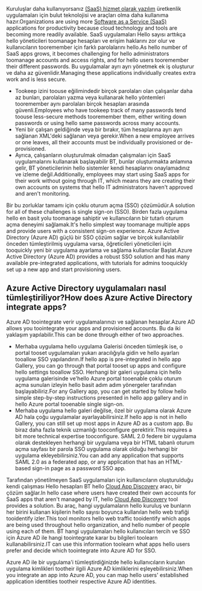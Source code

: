 <span data-ttu-id="79959-101">Kuruluşlar daha kullanıyorsanız [(SaaS) hizmet olarak yazılım](https://azure.microsoft.com/overview/what-is-saas/) üretkenlik uygulamaları için bulut teknolojisi ve araçları olma daha kullanıma hazır.</span><span class="sxs-lookup"><span data-stu-id="79959-101">Organizations are using more [Software as a Service (SaaS)](https://azure.microsoft.com/overview/what-is-saas/) applications for productivity because cloud technology and tools are becoming more readily available.</span></span> <span data-ttu-id="79959-102">SaaS uygulamaları Hello sayısı arttıkça hello yöneticileri toomanage hesapları ve erişim haklarını zor olur ve kullanıcıların tooremember için farklı parolalarını hello.</span><span class="sxs-lookup"><span data-stu-id="79959-102">As hello number of SaaS apps grows, it becomes challenging for hello administrators toomanage accounts and access rights, and for hello users tooremember their different passwords.</span></span> <span data-ttu-id="79959-103">Bu uygulamalar ayrı ayrı yönetmek ek iş oluşturur ve daha az güvenlidir.</span><span class="sxs-lookup"><span data-stu-id="79959-103">Managing these applications individually creates extra work and is less secure.</span></span>

* <span data-ttu-id="79959-104">Tookeep izini toouse eğilimindedir birçok parolaları olan çalışanlar daha az bunları, parolaları yazma veya kullanarak hello yöntemleri tooremember aynı parolaları birçok hesapları arasında güvenli.</span><span class="sxs-lookup"><span data-stu-id="79959-104">Employees who have tookeep track of many passwords tend toouse less-secure methods tooremember them, either writing down passwords or using hello same passwords across many accounts.</span></span>
* <span data-ttu-id="79959-105">Yeni bir çalışan geldiğinde veya bir bırakır, tüm hesaplarına ayrı ayrı sağlanan XML'deki sağlanan veya gerekir.</span><span class="sxs-lookup"><span data-stu-id="79959-105">When a new employee arrives or one leaves, all their accounts must be individually provisioned or de-provisioned.</span></span>
* <span data-ttu-id="79959-106">Ayrıca, çalışanların oluşturulmak olmadan çalışmaları için SaaS uygulamalarını kullanarak başlayabilir BT, bunlar oluşturmakta anlamına gelir, BT yöneticilerinin hello sistemler kendi hesaplarını onaylamadınız ve izleme değil.</span><span class="sxs-lookup"><span data-stu-id="79959-106">Additionally, employees may start using SaaS apps for their work without going through IT, which means they are creating their own accounts on systems that hello IT administrators haven't approved and aren't monitoring.</span></span>  

<span data-ttu-id="79959-107">Bir bu zorluklar tamamı için çoklu oturum açma (SSO) çözümüdür.</span><span class="sxs-lookup"><span data-stu-id="79959-107">A solution for all of these challenges is single sign-on (SSO).</span></span> <span data-ttu-id="79959-108">Birden fazla uygulama hello en basit yolu toomanage sahiptir ve kullanıcıların bir tutarlı oturum açma deneyimi sağlamak.</span><span class="sxs-lookup"><span data-stu-id="79959-108">It's hello simplest way toomanage multiple apps and provide users with a consistent sign-on experience.</span></span> <span data-ttu-id="79959-109">Azure Active Directory (Azure AD) güçlü bir SSO çözüm sağlar ve birçok kullanılabilir önceden tümleştirilmiş uygulama varsa, öğreticileri yöneticileri için tooquickly yeni bir uygulama ayarlama ve sağlama kullanıcılar Başlat.</span><span class="sxs-lookup"><span data-stu-id="79959-109">Azure Active Directory (Azure AD) provides a robust SSO solution and has many available pre-integrated applications, with tutorials for admins tooquickly set up a new app and start provisioning users.</span></span>

## <a name="how-does-azure-active-directory-integrate-apps"></a><span data-ttu-id="79959-110">Azure Active Directory uygulamaları nasıl tümleştiriliyor?</span><span class="sxs-lookup"><span data-stu-id="79959-110">How does Azure Active Directory integrate apps?</span></span>
<span data-ttu-id="79959-111">Azure AD toointegrate verir uygulamalarınızı ve sağlanan hesaplar.</span><span class="sxs-lookup"><span data-stu-id="79959-111">Azure AD allows you toointegrate your apps and provisioned accounts.</span></span> <span data-ttu-id="79959-112">Bu da iki yaklaşım yapılabilir.</span><span class="sxs-lookup"><span data-stu-id="79959-112">This can be done through either of two approaches.</span></span>

* <span data-ttu-id="79959-113">Merhaba uygulama hello uygulama Galerisi önceden tümleşik ise, o portal tooset uygulamaları yukarı aracılığıyla gidin ve hello ayarları tooallow SSO yapılandırın.</span><span class="sxs-lookup"><span data-stu-id="79959-113">If hello app is pre-integrated in hello app Gallery, you can go through that portal tooset up apps and configure hello settings tooallow SSO.</span></span> <span data-ttu-id="79959-114">Herhangi bir galeri uygulama için hello uygulama galerisinde ve'hello Azure portal tooenable çoklu oturum açma sunulan izleyin hello basit adım adım yönergeler tarafından başlayabiliriz.</span><span class="sxs-lookup"><span data-stu-id="79959-114">For any Gallery app, you can get started by follow hello simple step-by-step instructions presented in hello app gallery and in hello Azure portal tooenable single sign-on.</span></span>
* <span data-ttu-id="79959-115">Merhaba uygulama hello galeri değilse, özel bir uygulama olarak Azure AD hala çoğu uygulamalar ayarlayabilirsiniz.</span><span class="sxs-lookup"><span data-stu-id="79959-115">If hello app is not in hello Gallery, you can still set up most apps in Azure AD as a custom app.</span></span> <span data-ttu-id="79959-116">Bu biraz daha fazla teknik uzmanlığı tooconfigure gerektirir.</span><span class="sxs-lookup"><span data-stu-id="79959-116">This requires a bit more technical expertise tooconfigure.</span></span> <span data-ttu-id="79959-117">SAML 2.0 federe bir uygulama olarak destekleyen herhangi bir uygulama veya bir HTML tabanlı oturum açma sayfası bir parola SSO uygulama olarak olduğu herhangi bir uygulama ekleyebilirsiniz.</span><span class="sxs-lookup"><span data-stu-id="79959-117">You can add any application that supports SAML 2.0 as a federated app, or any application that has an HTML-based sign-in page as a password SSO app.</span></span>

<span data-ttu-id="79959-118">Tarafından yönetilmeyen SaaS uygulamaları için kullanıcıların oluşturulduğu kendi çalışması Hello hesapları BT hello [Cloud App Discovery](../articles/active-directory/active-directory-cloudappdiscovery-whatis.md) aracı, bir çözüm sağlar.</span><span class="sxs-lookup"><span data-stu-id="79959-118">In hello case where users have created their own accounts for SaaS apps that aren't managed by IT, hello [Cloud App Discovery](../articles/active-directory/active-directory-cloudappdiscovery-whatis.md) tool provides a solution.</span></span> <span data-ttu-id="79959-119">Bu araç, hangi uygulamaların hello kuruluş ve bunların her birini kullanan kişilerin hello sayısı boyunca kullanılan hello web trafiği tooidentify izler.</span><span class="sxs-lookup"><span data-stu-id="79959-119">This tool monitors hello web traffic tooidentify which apps are being used throughout hello organization, and hello number of people using each of them.</span></span> <span data-ttu-id="79959-120">BT hangi uygulamaları hello kullanıcıları tercih ve SSO için Azure AD ile hangi toointegrate karar bu bilgileri toolearn kullanabilirsiniz.</span><span class="sxs-lookup"><span data-stu-id="79959-120">IT can use this information toolearn what apps hello users prefer and decide which toointegrate into Azure AD for SSO.</span></span>  

<span data-ttu-id="79959-121">Azure AD ile bir uygulama'i tümleştirdiğinizde hello kullanıcıların kurulan uygulama kimlikleri tootheir ilgili Azure AD kimliklerini eşleyebilirsiniz.</span><span class="sxs-lookup"><span data-stu-id="79959-121">When you integrate an app into Azure AD, you can map hello users' established application identities tootheir respective Azure AD identities.</span></span>  


